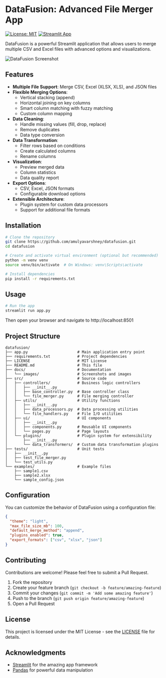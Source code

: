 # DataFusion: Advanced File Merger App

[![License: MIT](https://img.shields.io/badge/License-MIT-yellow.svg)](https://opensource.org/licenses/MIT)
[![Streamlit App](https://static.streamlit.io/badges/streamlit_badge_black_white.svg)](https://datafusion.streamlit.app/)

DataFusion is a powerful Streamlit application that allows users to merge multiple CSV and Excel files with advanced options and visualizations.

![DataFusion Screenshot](https://raw.githubusercontent.com/amulyavarshney/datafusion/main/docs/images/screenshot.png)

## Features

- **Multiple File Support**: Merge CSV, Excel (XLSX, XLS), and JSON files
- **Flexible Merging Options**:
  - Vertical stacking (append)
  - Horizontal joining on key columns
  - Smart column matching with fuzzy matching
  - Custom column mapping
- **Data Cleaning**:
  - Handle missing values (fill, drop, replace)
  - Remove duplicates
  - Data type conversion
- **Data Transformation**:
  - Filter rows based on conditions
  - Create calculated columns
  - Rename columns
- **Visualization**:
  - Preview merged data
  - Column statistics
  - Data quality report
- **Export Options**:
  - CSV, Excel, JSON formats
  - Configurable download options
- **Extensible Architecture**:
  - Plugin system for custom data processors
  - Support for additional file formats

## Installation

```bash
# Clone the repository
git clone https://github.com/amulyavarshney/datafusion.git
cd datafusion

# Create and activate virtual environment (optional but recommended)
python -m venv venv
source venv/bin/activate  # On Windows: venv\Scripts\activate

# Install dependencies
pip install -r requirements.txt
```

## Usage

```bash
# Run the app
streamlit run app.py
```

Then open your browser and navigate to http://localhost:8501

## Project Structure

```
datafusion/
├── app.py                      # Main application entry point
├── requirements.txt            # Project dependencies
├── LICENSE                     # MIT License
├── README.md                   # This file
├── docs/                       # Documentation
│   └── images/                 # Screenshots and images
├── src/                        # Source code
│   ├── controllers/            # Business logic controllers
│   │   ├── __init__.py
│   │   ├── base_controller.py  # Base controller class
│   │   └── file_merger.py      # File merging controller
│   ├── utils/                  # Utility functions
│   │   ├── __init__.py
│   │   ├── data_processors.py  # Data processing utilities
│   │   └── file_handlers.py    # File I/O utilities
│   ├── ui/                     # UI components
│   │   ├── __init__.py
│   │   ├── components.py       # Reusable UI components
│   │   └── pages.py            # Page layouts
│   └── plugins/                # Plugin system for extensibility
│       ├── __init__.py
│       └── data_transformers/  # Custom data transformation plugins
├── tests/                      # Unit tests
│   ├── __init__.py
│   ├── test_file_merger.py
│   └── test_utils.py
└── examples/                   # Example files
    ├── sample1.csv
    ├── sample2.xlsx
    └── sample_config.json
```

## Configuration

You can customize the behavior of DataFusion using a configuration file:

```json
{
  "theme": "light",
  "max_file_size_mb": 100,
  "default_merge_method": "append",
  "plugins_enabled": true,
  "export_formats": ["csv", "xlsx", "json"]
}
```

## Contributing

Contributions are welcome! Please feel free to submit a Pull Request.

1. Fork the repository
2. Create your feature branch (`git checkout -b feature/amazing-feature`)
3. Commit your changes (`git commit -m 'Add some amazing feature'`)
4. Push to the branch (`git push origin feature/amazing-feature`)
5. Open a Pull Request

## License

This project is licensed under the MIT License - see the [LICENSE](LICENSE) file for details.

## Acknowledgments

- [Streamlit](https://streamlit.io/) for the amazing app framework
- [Pandas](https://pandas.pydata.org/) for powerful data manipulation